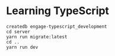 # Learning TypeScript

```no-highlight
createdb engage-typescript_development
cd server
yarn run migrate:latest
cd ..
yarn run dev
```
